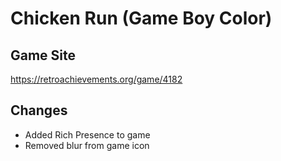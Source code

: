 # Chicken Run (Game Boy Color)

## Game Site
https://retroachievements.org/game/4182

## Changes
* Added Rich Presence to game
* Removed blur from game icon
